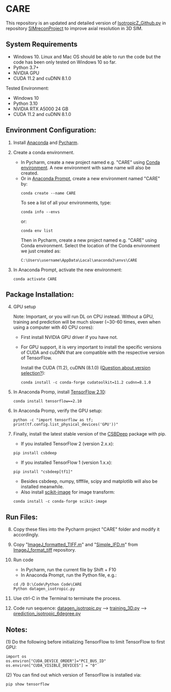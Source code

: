 # CARE

This repository is an updated and detailed version of [IsotropicZ_Github.py](https://github.com/eexuesong/SIMreconProject/tree/main/DeepLearning) in repository [SIMreconProject](https://github.com/eexuesong/SIMreconProject) to improve axial resolution in 3D SIM.

## System Requirements

- Windows 10. Linux and Mac OS should be able to run the code but the code has been only tested on Windows 10 so far.
- Python 3.7+
- NVIDIA GPU
- CUDA 11.2 and cuDNN 8.1.0

Tested Environment:

- Windows 10
- Python 3.10
- NVIDIA RTX A5000 24 GB
- CUDA 11.2 and cuDNN 8.1.0

## Environment Configuration:
1. Install [Anaconda](https://www.anaconda.com/download) and [Pycharm](https://www.jetbrains.com/pycharm/download/#section=windows).

2. Create a conda environment.
    - In Pycharm, create a new project named e.g. "CARE" using [Conda environment](https://www.jetbrains.com/help/pycharm/conda-support-creating-conda-virtual-environment.html). A new environment with same name will also be created.
    - Or in [Anaconda Prompt](https://conda.io/projects/conda/en/latest/user-guide/getting-started.html), create a new environment named "CARE" by:
        ```posh
        conda create --name CARE
        ```
        To see a list of all your environments, type:
        ```posh
        conda info --envs
        ```
        or:
        ```posh
        conda env list
        ```
        Then in Pycharm, create a new project named e.g. "CARE" using Conda environment.
        Select the location of the Conda environment we just created as:
        ```posh
        C:\Users\username\AppData\Local\anaconda3\envs\CARE
        ```

3. In Anaconda Prompt, activate the new environment:
    ```posh
    conda activate CARE
    ```

## Package Installation:
4. GPU setup
    
    Note: Important, or you will run DL on CPU instead. Without a GPU, training and prediction will be much slower (~30-60 times, even when using a computer with 40 CPU cores):
    
    - First install NVIDIA GPU driver if you have not.

    - For GPU support, it is very important to install the specific versions of CUDA and cuDNN that are compatible with the respective version of TensorFlow.
        
        Install the CUDA (11.2), cuDNN (8.1.0) ([Question about version selection?](https://www.tensorflow.org/install/source_windows#gpu:)):
        ```posh
        conda install -c conda-forge cudatoolkit=11.2 cudnn=8.1.0
        ```

5. In Anaconda Promp, install [TensorFlow 2.10](https://pypi.org/project/tensorflow/2.10.0/):
    ```posh
    conda install tensorflow==2.10
    ```

6. In Anaconda Promp, verify the GPU setup:
    ```posh
    python -c "import tensorflow as tf; print(tf.config.list_physical_devices('GPU'))"
    ```
    
7. Finally, install the latest stable version of the [CSBDeep](https://pypi.org/project/csbdeep/) package with pip.
    - If you installed TensorFlow 2 (version 2.x.x):
    ```posh
    pip install csbdeep
    ```
    - If you installed TensorFlow 1 (version 1.x.x):
    ```posh
    pip install "csbdeep[tf1]"
    ```
    - Besides csbdeep, numpy, tifffile, scipy and matplotlib will also be installed meanwhile.
    - Also install [scikit-image](https://pypi.org/project/scikit-image/) for image transform:
    ```posh
    conda install -c conda-forge scikit-image
    ```
## Run Files:
8. Copy these files into the Pycharm project "CARE" folder and modify it accordingly.

9. Copy "[ImageJ_formatted_TIFF.m](https://github.com/eexuesong/ImageJ_format_tiff/blob/main/ImageJ_formatted_TIFF.m)" and "[Simple_IFD.m](https://github.com/eexuesong/ImageJ_format_tiff/blob/main/Simple_IFD.m)" from [ImageJ_format_tiff](https://github.com/eexuesong/ImageJ_format_tiff.git) repository.

10. Run code
     - In Pycharm, run the current file by Shift + F10
     - In Anaconda Prompt, run the Python file, e.g.:
     ```posh
     cd /D D:\Code\Python Code\CARE
     Python datagen_isotropic.py
     ```

11. Use ctrl-C in the Terminal to terminate the process.

12. Code run sequence: [datagen_isotropic.py](https://github.com/eexuesong/CARE/blob/main/datagen_isotropic.py) --> [training_3D.py](https://github.com/eexuesong/CARE/blob/main/training_3D.py) --> [prediction_isotropic_6degree.py](https://github.com/eexuesong/CARE/blob/main/prediction_isotropic_6degree.py)

## Notes:
 (1) Do the following before initializing TensorFlow to limit TensorFlow to first GPU:
 
    import os
    os.environ["CUDA_DEVICE_ORDER"]="PCI_BUS_ID"
    os.environ["CUDA_VISIBLE_DEVICES"] = "0"

 (2) You can find out which version of TensorFlow is installed via:

    pip show tensorflow

